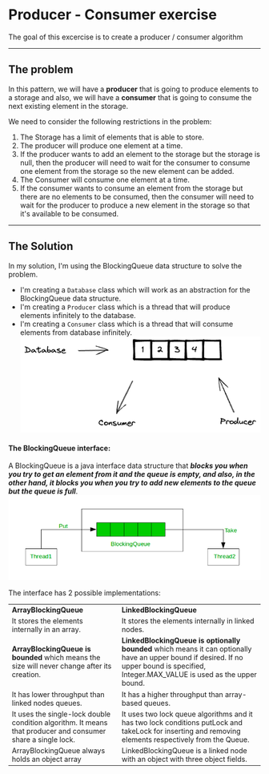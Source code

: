 # Producer - Consumer exercise
The goal of this excercise is to create a producer / consumer algorithm

___

## The problem
In this pattern, we will have a **producer** that is going to produce elements to a storage and also, 
we will have a **consumer** that is going to consume the next existing element in the storage.

We need to consider the following restrictions in the problem:
1. The Storage has a limit of elements that is able to store.
2. The producer will produce one element at a time.
3. If the producer wants to add an element to the storage but the storage is null, then the producer will need to wait
    for the consumer to consume one element from the storage so the new element can be added.
4. The Consumer will consume one element at a time.
5. If the consumer wants to consume an element from the storage but there are no elements to be consumed, then the consumer
    will need to wait for the producer to produce a new element in the storage so that it's available to be consumed.

___

## The Solution
In my solution, I'm using the BlockingQueue data structure to solve the problem.
* I'm creating a `Database` class which will work as an abstraction for the BlockingQueue data structure.
* I'm creating a `Producer` class which is a thread that will produce elements infinitely to the database.
* I'm creating a `Consumer` class which is a thread that will consume elements from database infinitely.  
![Classes](documentation/ProducerConsumer1.png)

#### The BlockingQueue interface:
A BlockingQueue is a java interface data structure that _**_blocks you when you try to get an element from it and the queue is empty, 
and also, in the other hand, it blocks you when you try to add new elements to the queue but the queue is full_**_.  
![BlockingQueue](documentation/BlockingQueue.png)

The interface has 2 possible implementations:
<table>
    <tr>
        <td><b>ArrayBlockingQueue</b></td>
        <td><b>LinkedBlockingQueue</b></td>
    </tr>
    <tr>
        <td>It stores the elements internally in an array.</td>
        <td>It stores the elements internally in linked nodes.</td>
    </tr>
    <tr>
        <td><b>ArrayBlockingQueue is bounded</b> which means the size will never change after its creation.</td>
        <td><b>LinkedBlockingQueue is optionally bounded</b> which means it can optionally have an upper bound if desired. 
            If no upper bound is specified, Integer.MAX_VALUE is used as the upper bound.
        </td>
    </tr>
    <tr>
        <td>It has lower throughput than linked nodes queues.</td>
        <td>It has a higher throughput than array-based queues.</td>
    </tr>
    <tr>
        <td>It uses the single-lock double condition algorithm. It means that producer and consumer share a single lock.</td>
        <td>It uses two lock queue algorithms and it has two lock conditions putLock and takeLock for 
            inserting and removing elements respectively from the Queue.
        </td>
    </tr>
    <tr>
        <td>ArrayBlockingQueue always holds an object array</td>
        <td>LinkedBlockingQueue is a linked node with an object with three object fields.</td>
    </tr>
</table>


